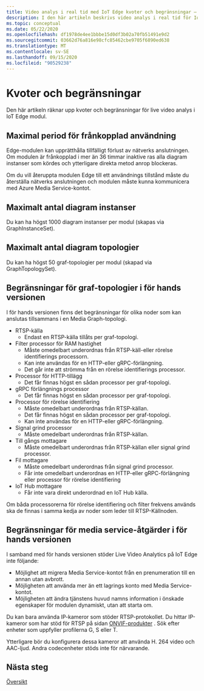 ```yaml
---
title: Video analys i real tid med IoT Edge kvoter och begränsningar – Azure
description: I den här artikeln beskrivs video analys i real tid för IoT Edge kvoter och begränsningar.
ms.topic: conceptual
ms.date: 05/22/2020
ms.openlocfilehash: df1978de4ee1bbbe15d0df3b02a70fb51491e9d2
ms.sourcegitcommit: 03662d76a816e98cfc85462cbe9705f6890ed638
ms.translationtype: MT
ms.contentlocale: sv-SE
ms.lasthandoff: 09/15/2020
ms.locfileid: "90529238"
---
```

# <a name="quotas-and-limitations"></a>Kvoter och begränsningar

Den här artikeln räknar upp kvoter och begränsningar för live video analys i IoT Edge modul.

## <a name="maximum-period-of-disconnected-use"></a>Maximal period för frånkopplad användning

Edge-modulen kan upprätthålla tillfälligt förlust av nätverks anslutningen. Om modulen är frånkopplad i mer än 36 timmar inaktive ras alla diagram instanser som kördes och ytterligare direkta metod anrop blockeras.

Om du vill återuppta modulen Edge till ett användnings tillstånd måste du återställa nätverks anslutningen och modulen måste kunna kommunicera med Azure Media Service-kontot.

## <a name="maximum-number-of-graph-instances"></a>Maximalt antal diagram instanser

Du kan ha högst 1000 diagram instanser per modul (skapas via GraphInstanceSet).

## <a name="maximum-number-of-graph-topologies"></a>Maximalt antal diagram topologier

Du kan ha högst 50 graf-topologier per modul (skapad via GraphTopologySet).

## <a name="limitations-on-graph-topologies-at-preview"></a>Begränsningar för graf-topologier i för hands versionen

I för hands versionen finns det begränsningar för olika noder som kan anslutas tillsammans i en Media Graph-topologi.

* RTSP-källa
   * Endast en RTSP-källa tillåts per graf-topologi.
* Filter processor för RAM hastighet
   * Måste omedelbart underordnas från RTSP-käll-eller rörelse identifierings processorn.
   * Kan inte användas för en HTTP-eller gRPC-förlängning.
   * Det går inte att strömma från en rörelse identifierings processor.
* Processor för HTTP-tillägg
   * Det får finnas högst en sådan processor per graf-topologi.
* gRPC förlängnings processor
   * Det får finnas högst en sådan processor per graf-topologi.
* Processor för rörelse identifiering
   * Måste omedelbart underordnas från RTSP-källan.
   * Det får finnas högst en sådan processor per graf-topologi.
   * Kan inte användas för en HTTP-eller gRPC-förlängning.
* Signal grind processor
   * Måste omedelbart underordnas från RTSP-källan.
* Till gångs mottagare 
   * Måste omedelbart underordnas från RTSP-källan eller signal grind processor.
* Fil mottagare
   * Måste omedelbart underordnas från signal grind processor.
   * Får inte omedelbart underordnas en HTTP-eller gRPC-förlängning eller processor för rörelse identifiering
* IoT Hub mottagare
   * Får inte vara direkt underordnad en IoT Hub källa.

Om båda processorerna för rörelse identifiering och filter frekvens används ska de finnas i samma kedja av noder som leder till RTSP-Källnoden.

## <a name="limitations-on-media-service-operations-at-preview"></a>Begränsningar för media service-åtgärder i för hands versionen

I samband med för hands versionen stöder Live Video Analytics på IoT Edge inte följande:

* Möjlighet att migrera Media Service-kontot från en prenumeration till en annan utan avbrott.
* Möjligheten att använda mer än ett lagrings konto med Media Service-kontot.
* Möjligheten att ändra tjänstens huvud namns information i önskade egenskaper för modulen dynamiskt, utan att starta om.

Du kan bara använda IP-kameror som stöder RTSP-protokollet. Du hittar IP-kameror som har stöd för RTSP på sidan [ONVIF-produkter](https://www.onvif.org/conformant-products) . Sök efter enheter som uppfyller profilerna G, S eller T.

Ytterligare bör du konfigurera dessa kameror att använda H. 264 video och AAC-ljud. Andra codecenheter stöds inte för närvarande. 

## <a name="next-steps"></a>Nästa steg

[Översikt](overview.md)
